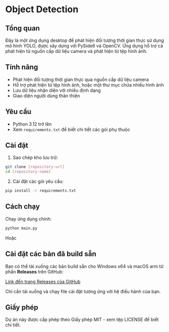 # Object Detection

## Tổng quan
Đây là một ứng dụng desktop để phát hiện đối tượng thời gian thực sử dụng mô hình YOLO, được xây dựng với PySide6 và OpenCV. Ứng dụng hỗ trợ cả phát hiện từ nguồn cấp dữ liệu camera và phát hiện từ tệp hình ảnh.

## Tính năng
- Phát hiện đối tượng thời gian thực qua nguồn cấp dữ liệu camera
- Hỗ trợ phát hiện từ tệp hình ảnh, hoặc một thư mục chứa nhiều hình ảnh
- Lưu dữ liệu nhận diện với nhiều định dạng
- Giao diện người dùng thân thiện

## Yêu cầu
- Python 3.12 trở lên
- Xem `requirements.txt` để biết chi tiết các gói phụ thuộc

## Cài đặt

1. Sao chép kho lưu trữ:
```bash
git clone [repository-url]
cd [repository-name]
```

2. Cài đặt các gói yêu cầu:
```bash
pip install -r requirements.txt
```

## Cách chạy

Chạy ứng dụng chính:
```bash
python main.py
```

Hoặc

## Cài đặt các bản đã build sẵn

Bạn có thể tải xuống các bản build sẵn cho Windows x64 và macOS arm từ phần **Releases** trên GitHub:

[Link đến trang Releases của GitHub](https://github.com/vinhveer/QTObjectDetection/releases)

Chỉ cần tải xuống và chạy file cài đặt tương ứng với hệ điều hành của bạn.

## Giấy phép
Dự án này được cấp phép theo Giấy phép MIT - xem tệp LICENSE để biết chi tiết.
